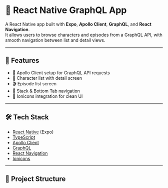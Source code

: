 # 📱 React Native GraphQL App

A React Native app built with **Expo**, **Apollo Client**, **GraphQL**, and **React Navigation**.  
It allows users to browse characters and episodes from a GraphQL API, with smooth navigation between list and detail views.

---

## 🚀 Features
- 🔗 Apollo Client setup for GraphQL API requests
- 👥 Character list with detail screen
- 🎬 Episode list screen
- 🧭 Stack & Bottom Tab navigation
- 🎨 Ionicons integration for clean UI

---

## 🛠️ Tech Stack
- [React Native](https://reactnative.dev/) (Expo)
- [TypeScript](https://www.typescriptlang.org/)
- [Apollo Client](https://www.apollographql.com/docs/react/)
- [GraphQL](https://graphql.org/)
- [React Navigation](https://reactnavigation.org/)
- [Ionicons](https://ionic.io/ionicons)

---

## 📂 Project Structure